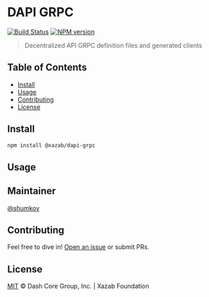 # DAPI GRPC

[![Build Status](https://travis-ci.com/xazab/dapi-grpc.svg?branch=master)](https://travis-ci.com/xazab/dapi-grpc)
[![NPM version](https://img.shields.io/npm/v/@xazab/dapi-grpc.svg)](https://npmjs.org/package/@xazab/dapi-grpc)

> Decentralized API GRPC definition files and generated clients

## Table of Contents

- [Install](#install)
- [Usage](#usage)
- [Contributing](#contributing)
- [License](#license)

## Install

```sh
npm install @xazab/dapi-grpc
```

## Usage


## Maintainer

[@shumkov](https://github.com/shumkov)

## Contributing

Feel free to dive in! [Open an issue](https://github.com/xazab/dapi-grpc/issues/new) or submit PRs.

## License

[MIT](LICENSE) &copy; Dash Core Group, Inc. | Xazab Foundation

